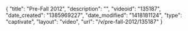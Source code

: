 {
    "title": "Pre-Fall 2012",
    "description": "",
    "videoid": "135187",
    "date_created": "1385969227",
    "date_modified": "1418181124",
    "type": "captivate",
    "layout": "video",
    "url": "\/v\/pre-fall-2012\/135187"
}